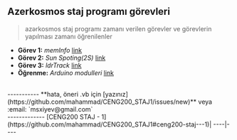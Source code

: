 ## Azerkosmos staj programı görevleri
> azərkosmos staj programı zamanı verilen görevler ve görevlerin yapılması zamanı öğrenilenler

* **Görev 1:** *memInfo* [link](https://github.com/mahammad/CENG200_STAJ1/blob/master/memInfo/lang/tr.md#meminfo-to-excel)
* **Görev 2:** *Sun Spoting(2S)* [link](https://github.com/mahammad/CENG200_STAJ1/blob/master/2S/lang/tr.md#sun-spoting)
* **Görev 3:** *ldrTrack* [link](https://github.com/mahammad/CENG200_STAJ1/blob/master/ldrTrack/lang/tr.md#ldrtrack)
* **Öğrenme:** *Arduino modulleri* [link](https://github.com/mahammad/CENG200_STAJ1/blob/master/arduino-exp/t_models.md#arduino-modelleri)
<br>
-----------
**hata, öneri .vb için [yazınız](https://github.com/mahammad/CENG200_STAJ1/issues/new)** veya :email: `msxiyev@gmail.com` 

<br>
-------------
   [CENG200 STAJ - 1](https://github.com/mahammad/CENG200_STAJ1#ceng200-staj---1)|       
 ----|----